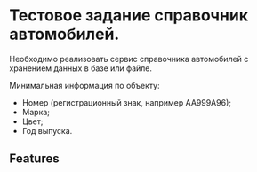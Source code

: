 # Тестовое задание справочник автомобилей. 

Необходимо реализовать сервис справочника автомобилей с хранением
данных в базе или файле.

Минимальная информация по объекту:
- Номер (регистрационный знак, например АА999А96);
- Марка;
- Цвет;
- Год выпуска.

## Features
